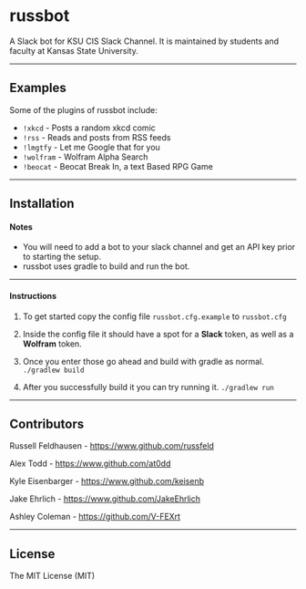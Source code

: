 # russbot


A Slack bot for KSU CIS Slack Channel. It is maintained by students and faculty at Kansas State University.

---

## Examples

Some of the plugins of russbot include:
* `!xkcd` - Posts a random xkcd comic
* `!rss` - Reads and posts from RSS feeds
* `!lmgtfy` - Let me Google that for you
* `!wolfram` - Wolfram Alpha Search
* `!beocat` - Beocat Break In, a text Based RPG Game


---

## Installation

#### Notes
* You will need to add a bot to your slack channel and get an API key prior to starting the setup.
* russbot uses gradle to build and run the bot.

---

#### Instructions

1. To get started copy the config file `russbot.cfg.example` to `russbot.cfg`

2. Inside the config file it should have a spot for a **Slack** token, as well as a **Wolfram** token.

3. Once you enter those go ahead and build with gradle as normal. `./gradlew build`

4. After you successfully build it you can try running it. `./gradlew run`


---

## Contributors

Russell Feldhausen - https://www.github.com/russfeld

Alex Todd - https://www.github.com/at0dd

Kyle Eisenbarger - https://www.github.com/keisenb

Jake Ehrlich - https://www.github.com/JakeEhrlich

Ashley Coleman - https://github.com/V-FEXrt

---

## License

The MIT License (MIT)
